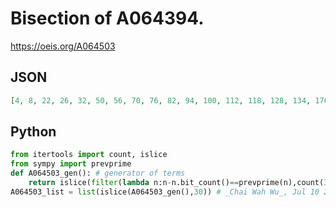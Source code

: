 # Bisection of A064394\.
https://oeis.org/A064503
## JSON
```JSON
[4, 8, 22, 26, 32, 50, 56, 70, 76, 82, 94, 100, 112, 118, 128, 134, 176, 186, 196, 266, 274, 280, 296, 342, 352, 358, 364, 372, 386, 392, 400, 406, 426, 454, 472, 484, 496, 560, 580, 598, 638, 656, 666, 682, 696, 704, 714, 724, 738, 750, 772, 776, 800, 832]
```
## Python
```Python
from itertools import count, islice
from sympy import prevprime
def A064503_gen(): # generator of terms
    return islice(filter(lambda n:n-n.bit_count()==prevprime(n),count(3)),0,None,2)
A064503_list = list(islice(A064503_gen(),30)) # _Chai Wah Wu_, Jul 10 2022
```
